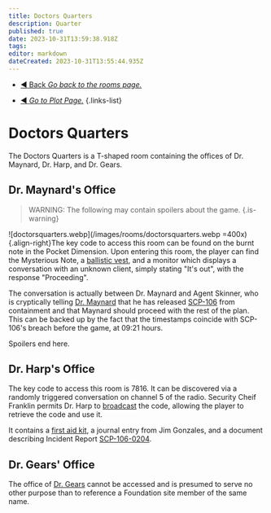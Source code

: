```yaml
---
title: Doctors Quarters
description: Quarter
published: true
date: 2023-10-31T13:59:38.918Z
tags: 
editor: markdown
dateCreated: 2023-10-31T13:55:44.935Z
---
```


- [:arrow_backward: Back *Go back to the rooms page.*](/en/game/rooms#zones)


- [:arrow_backward: *Go to Plot Page.*](/en/game/plot)
{.links-list}
# Doctors Quarters
The Doctors Quarters is a T-shaped room containing the offices of Dr. Maynard, Dr. Harp, and Dr. Gears.

## Dr. Maynard's Office
> WARNING: The following may contain spoilers about the game.
{.is-warning}

![doctorsquarters.webp](/images/rooms/doctorsquarters.webp =400x){.align-right}The key code to access this room can be found on the burnt note in the Pocket Dimension. Upon entering this room, the player can find the Mysterious Note, a [ballistic vest](/en/game/items/ballistic-vest), and a monitor which displays a conversation with an unknown client, simply stating "It's out", with the response "Proceeding".

The conversation is actually between Dr. Maynard and Agent Skinner, who is cryptically telling [Dr. Maynard](/en/game/jobs/scientists) that he has released [SCP-106](/en/game/scps/106) from containment and that Maynard should proceed with the rest of the plan. This can be backed up by the fact that the timestamps coincide with SCP-106's breach before the game, at 09:21 hours.

Spoilers end here.

## Dr. Harp's Office
The key code to access this room is 7816. It can be discovered via a randomly triggered conversation on channel 5 of the radio. Security Cheif Franklin permits Dr. Harp to [broadcast](/en/game/items/radio) the code, allowing the player to retrieve the code and use it.

It contains a [first aid kit](/en/game/items/first-aid-kit), a journal entry from Jim Gonzales, and a document describing Incident Report [SCP-106-0204](/en/game/plot).

## Dr. Gears' Office
The office of [Dr. Gears](/en/game/jobs/scientists) cannot be accessed and is presumed to serve no other purpose than to reference a Foundation site member of the same name.